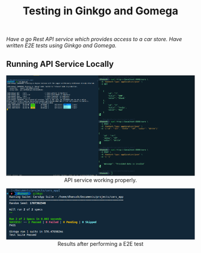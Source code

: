 <h1 align="center">Testing in Ginkgo and Gomega</h1>
<br/>

_Have a go Rest API service which provides access to a car store. Have written E2E tests using Ginkgo and Gomega._

## Running API Service Locally

<p align="center"> <img src="running_go_server.png"/>API service working properly.</p>
<p align="center"> <img src="test_result.png"/>Results after performing a E2E test</p>
